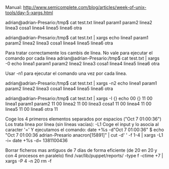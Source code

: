 Manual: http://www.semicomplete.com/blog/articles/week-of-unix-tools/day-5-xargs.html

adrian@adrian-Presario:/tmp$ cat test.txt 
linea1 param1 param2
linea2
linea3 cosa1
linea4
linea5
linea6 otra

adrian@adrian-Presario:/tmp$ cat test.txt | xargs echo
linea1 param1 param2 linea2 linea3 cosa1 linea4 linea5 linea6 otra

Para tratar correctamente los cambis de línea. No vale para ejecutar el comando por cada línea
adrian@adrian-Presario:/tmp$ cat test.txt | xargs -0 echo
linea1 param1 param2
linea2
linea3 cosa1
linea4
linea5
linea6 otra

Usar -n1 para ejecutar el comando una vez por cada línea.

adrian@adrian-Presario:/tmp$ cat test.txt | xargs -n2 echo
linea1 param1
param2 linea2
linea3 cosa1
linea4 linea5
linea6 otra

adrian@adrian-Presario:/tmp$ cat test.txt | xargs -I {} echo 00 {} 11
00 linea1 param1 param2 11
00 linea2 11
00 linea3 cosa1 11
00 linea4 11
00 linea5 11
00 linea6 otra 11


Coge los 4 primeros elementos separados por espacios ("Oct  7 01:00:36")
Los trata linea por línea (sin líneas vacías): -L1
Coge el input y lo asocia al caracter '='
Y ejecutamos el comando: date +%s -d"Oct  7 01:00:36"
$ echo "Oct  7 01:00:36 adrian-Presario anacron[15891]" | cut -d' ' -f 1-4 | xargs -L1 -i= date +%s -d=
1381100436


Borrar ficheros mas antiguos de 7 días de forma eficiente (de 20 en 20 y con 4 procesos en paralelo)
find /var/lib/puppet/reports/ -type f -ctime +7 | xargs -P 4 -n 20 rm -f
